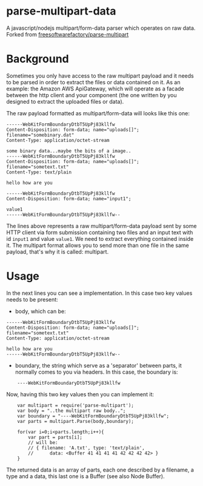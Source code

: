 # parse-multipart-data

A javascript/nodejs multipart/form-data parser which operates on raw data.
Forked from [freesoftwarefactory/parse-multipart](https://github.com/freesoftwarefactory/parse-multipart)

# Background

Sometimes you only have access to the raw multipart payload and it needs to be
parsed in order to extract the files or data contained on it. As an example:
the Amazon AWS ApiGateway, which will operate as a facade between the http
client and your component (the one written by you designed to extract the
uploaded files or data).

The raw payload formatted as multipart/form-data will looks like this one:

```
------WebKitFormBoundaryDtbT5UpPj83kllfw
Content-Disposition: form-data; name="uploads[]"; filename="somebinary.dat"
Content-Type: application/octet-stream

some binary data...maybe the bits of a image..
------WebKitFormBoundaryDtbT5UpPj83kllfw
Content-Disposition: form-data; name="uploads[]"; filename="sometext.txt"
Content-Type: text/plain

hello how are you

------WebKitFormBoundaryDtbT5UpPj83kllfw
Content-Disposition: form-data; name="input1";

value1
------WebKitFormBoundaryDtbT5UpPj83kllfw--
```

The lines above represents a raw multipart/form-data payload sent by some
HTTP client via form submission containing two files and an input text with id `input1` and value `value1`. We need to extract everything contained inside it. The multipart format allows you to send more
than one file in the same payload, that's why it is called: multipart.

# Usage

In the next lines you can see a implementation. In this case two key values
needs to be present:

* body, which can be:

```
------WebKitFormBoundaryDtbT5UpPj83kllfw
Content-Disposition: form-data; name="uploads[]"; filename="sometext.txt"
Content-Type: application/octet-stream

hello how are you
------WebKitFormBoundaryDtbT5UpPj83kllfw--
```

* boundary, the string which serve as a 'separator' between parts, it normally
  comes to you via headers. In this case, the boundary is:

```
	----WebKitFormBoundaryDtbT5UpPj83kllfw
```

Now, having this two key values then you can implement it:

```
	var multipart = require('parse-multipart');
	var body = "..the multipart raw body..";
	var boundary = "----WebKitFormBoundaryDtbT5UpPj83kllfw";
	var parts = multipart.Parse(body,boundary);

	for(var i=0;i<parts.length;i++){
		var part = parts[i];
		// will be:
		// { filename: 'A.txt', type: 'text/plain',
		//		data: <Buffer 41 41 41 41 42 42 42 42> }
	}
```

The returned data is an array of parts, each one described by a filename,
a type and a data, this last one is a Buffer (see also Node Buffer).
